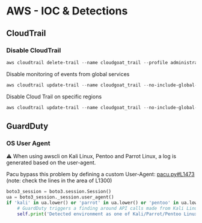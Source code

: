# AWS - IOC & Detections

## CloudTrail

### Disable CloudTrail

```powershell
aws cloudtrail delete-trail --name cloudgoat_trail --profile administrator
```

Disable monitoring of events from global services

```powershell
aws cloudtrail update-trail --name cloudgoat_trail --no-include-global-service-event 
```

Disable Cloud Trail on specific regions

```powershell
aws cloudtrail update-trail --name cloudgoat_trail --no-include-global-service-event --no-is-multi-region --region=eu-west
```

## GuardDuty

### OS User Agent

:warning: When using awscli on Kali Linux, Pentoo and Parrot Linux, a log is generated based on the user-agent.

Pacu bypass this problem by defining a custom User-Agent: [pacu.py#L1473](https://web.archive.org/web/20201111195614/https://github.com/RhinoSecurityLabs/pacu/blob/master/pacu.py#L1473) (note: check the lines in the area of L1300)

```python
boto3_session = boto3.session.Session()
ua = boto3_session._session.user_agent()
if 'kali' in ua.lower() or 'parrot' in ua.lower() or 'pentoo' in ua.lower():  # If the local OS is Kali/Parrot/Pentoo Linux
    # GuardDuty triggers a finding around API calls made from Kali Linux, so let's avoid that...
    self.print('Detected environment as one of Kali/Parrot/Pentoo Linux. Modifying user agent to hide that from GuardDuty...')
```
